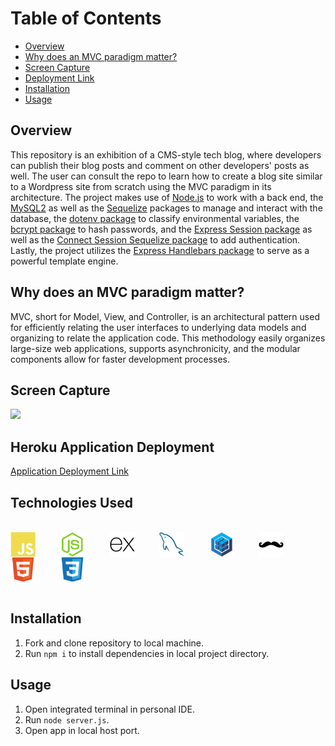 # Table of Contents
  - [Overview](#overview)
  - [Why does an MVC paradigm matter?](#why-does-an-mvc-paradigm-matter)
  - [Screen Capture](#screen-capture)
  - [Deployment Link](#deployment-link)
  - [Installation](#installation)
  - [Usage](#usage)
  
## Overview
 This repository is an exhibition of a CMS-style tech blog, where developers can publish their blog posts and comment on other developers' posts as well. The user can consult the repo to learn how to create a blog site similar to a Wordpress site from scratch using the MVC paradigm in its architecture. The project makes use of <a href="https://nodejs.org/en/" target="_blank">Node.js</a> to work with a back end, the <a href="https://www.npmjs.com/package/mysql2" target="_blank">MySQL2</a> as well as the <a href="https://www.npmjs.com/package/sequelize" target="_blank">Sequelize</a> packages to manage and interact with the database, the <a href="https://www.npmjs.com/package/dotenv" target="_blank">dotenv package</a> to classify environmental variables, the <a href="https://www.npmjs.com/package/bcrypt" target="_blank">bcrypt package</a> to hash passwords,  and the <a href="https://www.npmjs.com/package/express-session" target="_blank">Express Session package</a> as well as the <a href="https://www.npmjs.com/package/connect-session-sequelize" target="_blank">Connect Session Sequelize package</a> to add authentication.   Lastly, the project utilizes the <a href="https://www.npmjs.com/package/express-handlebars" target="_blank">Express Handlebars package</a> to serve as a powerful template engine.


## Why does an MVC paradigm matter?
 MVC, short for Model, View, and Controller, is an architectural pattern used for efficiently relating the user interfaces to underlying data models and organizing to relate the application code. This methodology easily organizes large-size web applications, supports asynchronicity, and the modular components allow for faster development processes. 

## Screen Capture
![](https://user-images.githubusercontent.com/81927296/204045176-ddfad56b-1681-4e56-9b09-8f625fd65e98.gif)

## Heroku Application Deployment
[Application Deployment Link](https://techh-bloggg.herokuapp.com/)

## Technologies Used

<div style="display: inline_block"><br>
  <img height="40" align="center" alt="Chris-Js" height="30" width="40" src="https://raw.githubusercontent.com/devicons/devicon/master/icons/javascript/javascript-plain.svg">
 &nbsp;&nbsp;&nbsp;&nbsp;&nbsp;&nbsp;&nbsp;&nbsp;
    <img height="40" align="center" alt="Chris-Node" height="30" width="40" src="https://raw.githubusercontent.com/devicons/devicon/master/icons/nodejs/nodejs-original.svg">
 &nbsp;&nbsp;&nbsp;&nbsp;&nbsp;&nbsp;&nbsp;&nbsp;
  <img height="40" align="center" alt="Chris-Express" height="30" width="40" src="https://raw.githubusercontent.com/devicons/devicon/master/icons/express/express-original.svg">
 &nbsp;&nbsp;&nbsp;&nbsp;&nbsp;&nbsp;&nbsp;&nbsp;
 <img height="40" align="center" alt="Chris-MySQL" height="30" width="40" src="https://raw.githubusercontent.com/devicons/devicon/master/icons/mysql/mysql-original.svg">
 &nbsp;&nbsp;&nbsp;&nbsp;&nbsp;&nbsp;&nbsp;&nbsp;
 <img height="40" align="center" alt="Chris-Sequelize" height="30" width="40" src="https://raw.githubusercontent.com/devicons/devicon/master/icons/sequelize/sequelize-original.svg">
 &nbsp;&nbsp;&nbsp;&nbsp;&nbsp;&nbsp;&nbsp;&nbsp;
 <img height="40" align="center" alt="Chris-handlebars" height="30" width="40" src="https://raw.githubusercontent.com/devicons/devicon/master/icons/handlebars/handlebars-original.svg">
 &nbsp;&nbsp;&nbsp;&nbsp;&nbsp;&nbsp;&nbsp;&nbsp;
<img height="40" align="center" alt="Chris-HTML" height="30" width="40" src="https://raw.githubusercontent.com/devicons/devicon/master/icons/html5/html5-original.svg">
 &nbsp;&nbsp;&nbsp;&nbsp;&nbsp;&nbsp;&nbsp;&nbsp;
<img height="40" align="center" alt="Chris-CSS" height="30" width="40" src="https://raw.githubusercontent.com/devicons/devicon/master/icons/css3/css3-original.svg">
  &nbsp;&nbsp;&nbsp;&nbsp;&nbsp;&nbsp;&nbsp;&nbsp;
</div>

</br>

## Installation

  1. Fork and clone repository to local machine.
  2. Run ```npm i``` to install dependencies in local project directory. 
  
## Usage

  1. Open integrated terminal in personal IDE.
  2. Run ```node server.js```.
  3. Open app in local host port.
